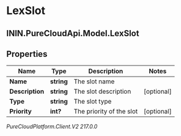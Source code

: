 # LexSlot

## ININ.PureCloudApi.Model.LexSlot

## Properties

|Name | Type | Description | Notes|
|------------ | ------------- | ------------- | -------------|
| **Name** | **string** | The slot name | |
| **Description** | **string** | The slot description | [optional] |
| **Type** | **string** | The slot type | |
| **Priority** | **int?** | The priority of the slot | [optional] |



_PureCloudPlatform.Client.V2 217.0.0_

